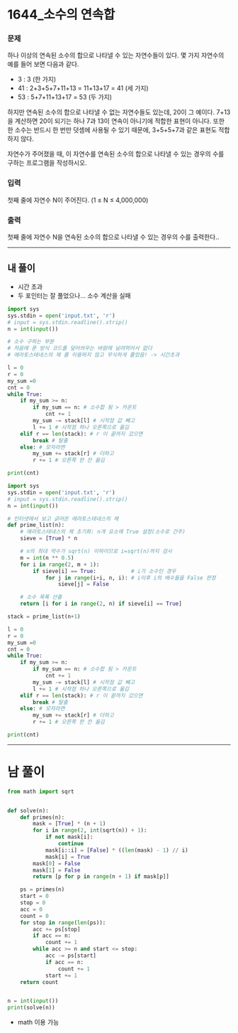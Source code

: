 # 1644_소수의 연속합

### 문제

하나 이상의 연속된 소수의 합으로 나타낼 수 있는 자연수들이 있다. 몇 가지 자연수의 예를 들어 보면 다음과 같다.

- 3 : 3 (한 가지)
- 41 : 2+3+5+7+11+13 = 11+13+17 = 41 (세 가지)
- 53 : 5+7+11+13+17 = 53 (두 가지)

하지만 연속된 소수의 합으로 나타낼 수 없는 자연수들도 있는데, 20이 그 예이다. 7+13을 계산하면 20이 되기는 하나 7과 13이 연속이 아니기에 적합한 표현이 아니다. 또한 한 소수는 반드시 한 번만 덧셈에 사용될 수 있기 때문에, 3+5+5+7과 같은 표현도 적합하지 않다.

자연수가 주어졌을 때, 이 자연수를 연속된 소수의 합으로 나타낼 수 있는 경우의 수를 구하는 프로그램을 작성하시오.

### 입력

첫째 줄에 자연수 N이 주어진다. (1 ≤ N ≤ 4,000,000)

### 출력

첫째 줄에 자연수 N을 연속된 소수의 합으로 나타낼 수 있는 경우의 수를 출력한다..

---

## 내 풀이

- 시간 초과
- 두 포인터는 잘 풀었으나... 소수 계산을 실패

```python
import sys
sys.stdin = open('input.txt', 'r')
# input = sys.stdin.readline().strip()
n = int(input())

# 소수 구하는 부분
# 처음에 푼 방식 코드를 덮어씌우는 바람에 날려먹어서 없다
# 에라토스테네스의 체 를 이용하지 않고 무식하게 풀었음! -> 시간초과

l = 0
r = 0
my_sum =0
cnt = 0
while True:
    if my_sum >= n:
        if my_sum == n: # 소수합 됨 > 카운트
            cnt += 1
        my_sum -= stack[l] # 시작점 값 빼고
        l += 1 # 시작점 하나 오른쪽으로 옮김
    elif r == len(stack): # r 이 끝까지 갔으면
        break # 탈출
    else: # 모자라면
        my_sum += stack[r] # 더하고
        r += 1 # 오른쪽 한 칸 옮김

print(cnt)
```

```python
import sys
sys.stdin = open('input.txt', 'r')
# input = sys.stdin.readline().strip()
n = int(input())

# 인터넷에서 보고 긁어온 에라토스테네스의 체
def prime_list(n):
    # 에라토스테네스의 체 초기화: n개 요소에 True 설정(소수로 간주)
    sieve = [True] * n

    # n의 최대 약수가 sqrt(n) 이하이므로 i=sqrt(n)까지 검사
    m = int(n ** 0.5)
    for i in range(2, m + 1):
        if sieve[i] == True:           # i가 소수인 경우
            for j in range(i+i, n, i): # i이후 i의 배수들을 False 판정
                sieve[j] = False

    # 소수 목록 산출
    return [i for i in range(2, n) if sieve[i] == True]

stack = prime_list(n+1)

l = 0
r = 0
my_sum =0
cnt = 0
while True:
    if my_sum >= n:
        if my_sum == n: # 소수합 됨 > 카운트
            cnt += 1
        my_sum -= stack[l] # 시작점 값 빼고
        l += 1 # 시작점 하나 오른쪽으로 옮김
    elif r == len(stack): # r 이 끝까지 갔으면
        break # 탈출
    else: # 모자라면
        my_sum += stack[r] # 더하고
        r += 1 # 오른쪽 한 칸 옮김

print(cnt)
```


----



# 남 풀이

```python
from math import sqrt


def solve(n):
    def primes(n):
        mask = [True] * (n + 1)
        for i in range(2, int(sqrt(n)) + 1):
            if not mask[i]:
                continue
            mask[i::i] = [False] * ((len(mask) - 1) // i)
            mask[i] = True
        mask[0] = False
        mask[1] = False
        return [p for p in range(n + 1) if mask[p]]

    ps = primes(n)
    start = 0
    stop = 0
    acc = 0
    count = 0
    for stop in range(len(ps)):
        acc += ps[stop]
        if acc == n:
            count += 1
        while acc >= n and start <= stop:
            acc -= ps[start]
            if acc == n:
                count += 1
            start += 1
    return count


n = int(input())
print(solve(n))

```

- math 이용 가능

